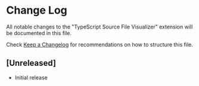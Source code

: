 # Change Log

All notable changes to the "TypeScript Source File Visualizer" extension will be documented in this file.

Check [Keep a Changelog](http://keepachangelog.com/) for recommendations on how to structure this file.

## [Unreleased]

- Initial release